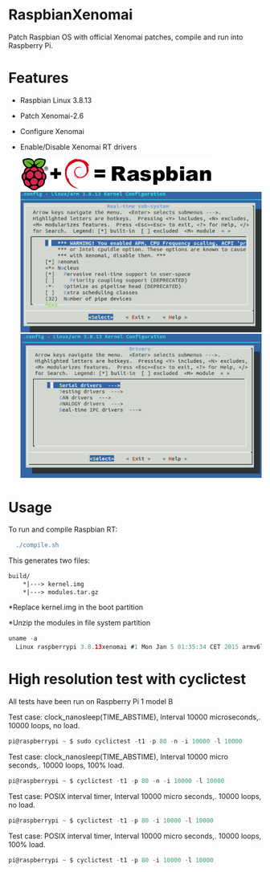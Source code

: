 RaspbianXenomai
=================
Patch Raspbian OS with official Xenomai patches, compile and run into Raspberry Pi.

Features
========
* Raspbian Linux 3.8.13

* Patch Xenomai-2.6

* Configure Xenomai

* Enable/Disable Xenomai RT drivers
  
  ![Config RT](screenshots/raspbian_logo.png)
  ![Config drivers](screenshots/xenomai-config.png)
  ![Config RT](screenshots/config-drivers.png)

Usage
=====
To run and compile Raspbian RT:

```groovy
  ./compile.sh
```
This generates two files:
  
    build/
        *|---> kernel.img   
        *|---> modules.tar.gz
        
  *Replace kernel.img in the boot partition
  
  *Unzip the modules in file system partition

```groovy
uname -a 
  Linux raspberrypi 3.8.13xenomai #1 Mon Jan 5 01:35:34 CET 2015 armv6l GNU/Linux
```
# High resolution test with cyclictest

All tests have been run on Raspberry Pi 1 model B

Test case: clock_nanosleep(TIME_ABSTIME), Interval 10000 microseconds,. 10000 loops, no load.
```groovy
pi@raspberrypi ~ $ sudo cyclictest -t1 -p 80 -n -i 10000 -l 10000

```
Test case: clock_nanosleep(TIME_ABSTIME), Interval 10000 micro seconds,. 10000 loops, 100% load.
```groovy
pi@raspberrypi ~ $ cyclictest -t1 -p 80 -n -i 10000 -l 10000

```
Test case: POSIX interval timer, Interval 10000 micro seconds,. 10000 loops, no load.
```groovy
pi@raspberrypi ~ $ cyclictest -t1 -p 80 -i 10000 -l 10000

```
Test case: POSIX interval timer, Interval 10000 micro seconds,. 10000 loops, 100% load.
```groovy
pi@raspberrypi ~ $ cyclictest -t1 -p 80 -i 10000 -l 10000

```
